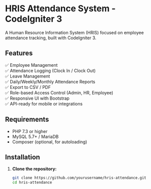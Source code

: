 # HRIS Attendance System - CodeIgniter 3

A Human Resource Information System (HRIS) focused on employee attendance tracking, built with CodeIgniter 3.

## Features

✅ Employee Management  
✅ Attendance Logging (Clock In / Clock Out)  
✅ Leave Management  
✅ Daily/Weekly/Monthly Attendance Reports  
✅ Export to CSV / PDF  
✅ Role-based Access Control (Admin, HR, Employee)  
✅ Responsive UI with Bootstrap  
✅ API-ready for mobile or integrations  

## Requirements

- PHP 7.3 or higher
- MySQL 5.7+ / MariaDB
- Composer (optional, for autoloading)

## Installation

1. **Clone the repository:**
   ```bash
   git clone https://github.com/yourusername/hris-attendance.git
   cd hris-attendance
